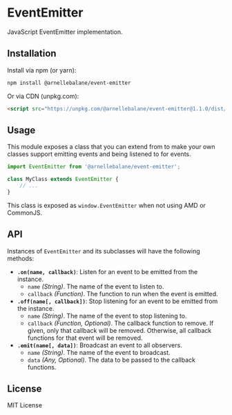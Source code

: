 # EventEmitter

JavaScript EventEmitter implementation.


## Installation

Install via npm (or yarn):

```bash
npm install @arnellebalane/event-emitter
```

Or via CDN (unpkg.com):

```html
<script src="https://unpkg.com/@arnellebalane/event-emitter@1.1.0/dist/event-emitter.umd.js"></script>
```


## Usage

This module exposes a class that you can extend from to make your own classes
support emitting events and being listened to for events.

```js
import EventEmitter from '@arnellebalane/event-emitter';

class MyClass extends EventEmitter {
    // ...
}
```

This class is exposed as `window.EventEmitter` when not using AMD or CommonJS.


## API

Instances of `EventEmitter` and its subclasses will have the following methods:

- **`.on(name, callback)`**: Listen for an event to be emitted from the instance.
  - `name` _(String)_. The name of the event to listen to.
  - `callback` _(Function)_. The function to run when the event is emitted.
- **`.off(name[, callback])`**: Stop listening for an event to be emitted from the instance.
  - `name` _(String)_. The name of the event to stop listening to.
  - `callback` _(Function, Optional)_. The callback function to remove. If given,
    only that callback will be removed. Otherwise, all callback functions for
    that event will be removed.
- **`.emit(name[, data])`**: Broadcast an event to all observers.
  - `name` _(String)_. The name of the event to broadcast.
  - `data` _(Any, Optional)_. The data to be passed to the callback functions.


## License

MIT License

